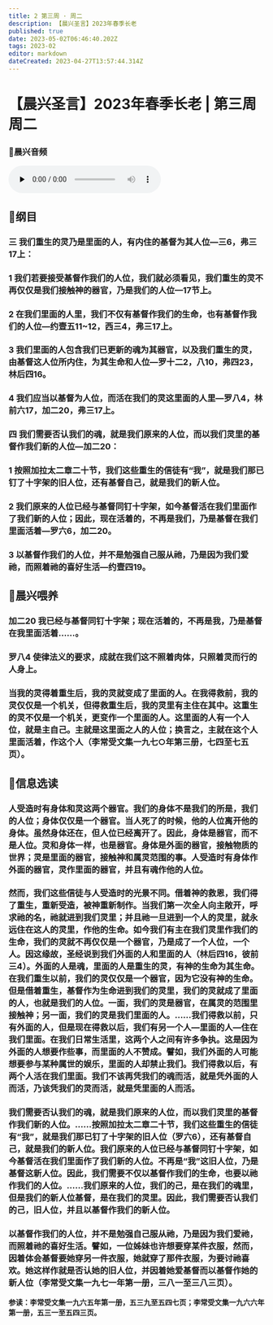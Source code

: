 ```yaml
---
title: 2 第三周 · 周二
description: 【晨兴圣言】2023年春季长老
published: true
date: 2023-05-02T06:46:40.202Z
tags: 2023-02
editor: markdown
dateCreated: 2023-04-27T13:57:44.314Z
---
```


# 【晨兴圣言】2023年春季长老 | 第三周周二
### 🎵晨兴音频
<audio id="audio" controls="" preload="none">
      <source id="mp3" src="/2023-02/week3/week3day2.mp3">
</audio>

<!-- Google tag (gtag.js) -->
<script async src="https://www.googletagmanager.com/gtag/js?id=G-1P8709Z16T"></script>
<script>
  window.dataLayer = window.dataLayer || [];
  function gtag(){dataLayer.push(arguments);}
  gtag('js', new Date());

  gtag('config', 'G-1P8709Z16T');
</script>
## 📙纲目

### 三	我们重生的灵乃是里面的人，有内住的基督为其人位—三6，弗三17上：

### 1	我们若要接受基督作我们的人位，我们就必须看见，我们重生的灵不再仅仅是我们接触神的器官，乃是我们的人位—17节上。

### 2	在我们里面的人里，我们不仅有基督作我们的生命，也有基督作我们的人位—约壹五11~12，西三4，弗三17上。

### 3	我们里面的人包含我们已更新的魂为其器官，以及我们重生的灵，由基督这人位所内住，为其生命和人位—罗十二2，八10，弗四23，林后四16。

### 4	我们应当以基督为人位，而活在我们的灵这里面的人里—罗八4，林前六17，加二20，弗三17上。

### 四	我们需要否认我们的魂，就是我们原来的人位，而以我们灵里的基督作我们新的人位—加二20：

### 1	按照加拉太二章二十节，我们这些重生的信徒有“我”，就是我们那已钉了十字架的旧人位，还有基督自己，就是我们的新人位。

### 2	我们原来的人位已经与基督同钉十字架，如今基督活在我们里面作了我们新的人位；因此，现在活着的，不再是我们，乃是基督在我们里面活着—罗六6，加二20。

### 3	以基督作我们的人位，并不是勉强自己服从祂，乃是因为我们爱祂，而照着祂的喜好生活—约壹四19。

## 📙晨兴喂养

### **加二20	我已经与基督同钉十字架；现在活着的，不再是我，乃是基督在我里面活着……。**

### **罗八4	使律法义的要求，成就在我们这不照着肉体，只照着灵而行的人身上。**

### 当我的灵得着重生后，我的灵就变成了里面的人。在我得救前，我的灵仅仅是一个机关，但得救重生后，我的灵里有主住在其中。这重生的灵不仅是一个机关，更变作一个里面的人。这里面的人有一个人位，就是主自己。主就是这里面之人的人位；换言之，主就在这个人里面活着，作这个人（李常受文集一九七○年第三册，七四至七五页）。

## 📙信息选读

### 人受造时有身体和灵这两个器官。我们的身体不是我们的所是，我们的人位；身体仅仅是一个器官。当人死了的时候，他的人位离开他的身体。虽然身体还在，但人位已经离开了。因此，身体是器官，而不是人位。灵和身体一样，也是器官。身体是外面的器官，接触物质的世界；灵是里面的器官，接触神和属灵范围的事。人受造时有身体作外面的器官，灵作里面的器官，并且有魂作他的人位。

### 然而，我们这些信徒与人受造时的光景不同。借着神的救恩，我们得了重生，重新受造，被神重新制作。当我们第一次全人向主敞开，呼求祂的名，祂就进到我们灵里；并且祂一旦进到一个人的灵里，就永远住在这人的灵里，作他的生命。如今我们有主在我们灵里作我们的生命，我们的灵就不再仅仅是一个器官，乃是成了一个人位，一个人。因这缘故，圣经说到我们外面的人和里面的人（林后四16，彼前三4）。外面的人是魂，里面的人是重生的灵，有神的生命为其生命。在我们重生以前，我们的灵仅仅是一个器官，因为它没有神的生命。但是借着重生，基督作为生命进到我们的灵里，我们的灵就成了里面的人，也就是我们的人位。一面，我们的灵是器官，在属灵的范围里接触神；另一面，我们的灵是我们里面的人。……我们得救以前，只有外面的人，但是现在得救以后，我们有另一个人—里面的人—住在我们里面。在我们日常生活里，这两个人之间有许多争执。这是因为外面的人想要作些事，而里面的人不赞成。譬如，我们外面的人可能想要参与某种属世的娱乐，里面的人却禁止我们。我们得救以后，有两个人活在我们里面。我们不该再凭我们的魂而活，就是凭外面的人而活，乃该凭我们的灵而活，就是凭里面的人而活。

### 我们需要否认我们的魂，就是我们原来的人位，而以我们灵里的基督作我们新的人位。……按照加拉太二章二十节，我们这些重生的信徒有“我”，就是我们那已钉了十字架的旧人位（罗六6），还有基督自己，就是我们的新人位。我们原来的人位已经与基督同钉十字架，如今基督活在我们里面作了我们新的人位。不再是“我”这旧人位，乃是基督这新人位。因此，我们需要不仅以基督作我们的生命，也要以祂作我们的人位。……我们原来的人位，我们的己，是在我们的魂里，但是我们的新人位基督，是在我们的灵里。因此，我们需要否认我们的己，旧人位，并且以基督作我们的新人位。

### 以基督作我们的人位，并不是勉强自己服从祂，乃是因为我们爱祂，而照着祂的喜好生活。譬如，一位姊妹也许想要穿某件衣服，然而，因着体会基督要她穿另一件衣服，她就穿了那件衣服，为要讨祂喜欢。她这样作就是否认她的旧人位，并因着她爱基督而以基督作她的新人位（李常受文集一九七一年第一册，三八一至三八三页）。

**参读：李常受文集一九六五年第一册，五三九至五四七页；李常受文集一九六六年第一册，五三一至五四三页。**